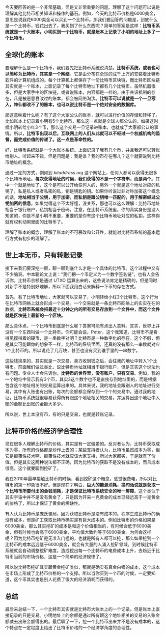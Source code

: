 今天要回答的是一个非常基础，但是又非常重要的问题。理解了这个问题可以说是理解其他比特币相关知识和操作的基石。例如，今天的比特币价格是6000美金，意思是说我花6000美金可以买到一个比特币。那我们要回答的问题是，到底什么是一个比特币，钱花出去了，我买到了什么东西呢？简单的答案是这样：**比特币系统就是一个大账本，小明买到一个比特币，就是账本上记录了小明的地址上多了一个比特币。**

## 全球化的账本

要理解什么是一个比特币，我们要先把比特币系统说清楚。**比特币系统，或者也可以简称为比特币，其实是一个网络**。它是由分布在全球的成千上万的安装着比特币软件的计算机组成的。每个计算机上都保存了一份比特币区块链，而比特币区块链其实就是一个账本，上面记录了每个比特币地址下都有几个比特币。虽然机器很多，但是大家手中的区块链，或者说账本，内容都是一样的，由于共识机制的存在，凡是被恶意篡改过的账本，都会被网络淘汰。**比特币可以说就是一个一旦写入，神仙都改不了的账本，也可以说比特币是一个绝对安全的数据库。**

那这意味着什么呢？有了这个大家公认的账本，就可以进行价值的存储和转移了。比如账本上记录着小明有5个比特币，那么这一点就是全球人都公认的，如果这时候小明转给小红3个币，那么这个交易一旦记录进账本，也就成了大家都公认的事情。所以，**比特币出现以后，互联网上的人们从此就可以不经过一个权威机构的监督，而完成价值的传递了。这一点是革命性的。**

好，比特币系统就是一个大账本系统。上面记录了我有几个币，并且我还可以转账给别人。听起来不错，但是问题是：我是谁？我的币存在哪儿？这个就要说到比特币地址的概念。

通过一定的方式，例如到 *bitaddress.org* 这个网站上，任何人都可以获得无限多个比特币地址。**每次获得地址的时候，我们获得的不是一个字符串，而是两个**。其中一个就是地址了，这个是可以公开给任何人的，另外一个就是这个地址对应的私钥了，私是私人或者私密的私，钥是钥匙的钥。如果你听说过非对称加密这个概念的话，**地址相当于公钥，用于加密，而私钥是跟公钥唯一匹配的，用于解密经过公钥加密的信息**。如果觉得这个不太好懂，没关系，那也可以这么理解：比特币地址相当于银行账户，私钥相当于密码。注意，在比特币系统里，你的真实身份是没人知道的，你是不是小明不重要，重要的是你有这个比特币地址对应的私钥，这样你就有权利动用里面的比特币了。

理解了账本的概念，理解了账本的不可篡改和公开性，就能对比特币系统的基本运行方式有初步的理解了。

## 世上本无币，只有转账记录

接下来我们要深挖一层，聊一聊到底什么才是一个具体的比特币。这个过程中又有不少脑洞。中本聪论文上说：“我们把一个币定义为一个数字签名链”，也有人会告诉你，比特币余额是通过 UTXO 运算出来的，这些说法肯定是精确的，但是同时对新手不是特别好理解，所以下面我用白话来解释一下币的存在方式。

首先，有了比特币地址，大家就可以交易了。小明转给小红3个比特币，这个行为在比特币网络上就会形成一个交易。一个交易就是一条比特币网络上的实实在在的数据，**比特币系统会把最近十分钟之内的所有交易存放到一个文件中，而这个文件就是区块链上最新的一个区块。**

那么具体点，一个比特币到底是什么呢？答案可能有点出人意料。其实，世界上并没有一个东西叫做一个比特币。你可能会说，Peter，这个我知道，比特币不是看得见摸得着的硬币，是一串数字对吧？比特币是一种数字化的存在，这个不假，但是其实可能跟你的想象不一样，比特币的系统里面，还真的没有那么一串数就对应1个比特币的。所以说花了几万块，甚至也没有买到谁手里的一串数字。

这些钱换来的，其实就是一次交易。卖方收到钱之后，会往我的地址中转入1个比特币。前面我们做过类比，说比特币地址就相当于银行账户，但是其实这个说法也有问题。专业人士会告诉你，**比特币的世界里，没有账户，只有交易**。例如，我的一个地址中显示我有3个币，其实3这个数字也不是直接存到地址里的，而是根据包含这个地址相关的交易运算出来的。具体来说，我的地址会跟别人的地址进行交易，其中有入账也有出账，每次的金额都会保存到一个个的交易中。通过我的地址，比特币系统就很容易获得所有跟这个地址相关的交易，并运算出这个地址中入账的金额比出账的金额大多少。

所以说，世上本没有币，有的只是交易，也就是转账记录。

## 比特币价格的经济学合理性

现在很多人理解比特币的价格，其实是有一定偏差的。反对者认为，比特币获取成本为零，所有的价格都是炒作上去的；某些支持者认为，比特币虽然成本为零，但它是颠覆性技术啊，颠覆性技术就应该大家支持，所以大家都买，于是就有了价值。但是其实这两种说法都不正确，因为比特币的获取不是没有成本的，而且成本很高。这个就要聊到挖矿了。

我在2010年最早接触比特币的时候，看到挖矿这个概念，感觉很费电，所以对比特币的第一印象很不好。但是现在才明白，**巨大的能源消耗，换句话说就是获取一个比特币所要付出的金钱消耗，才是保证比特币系统安全的唯一屏障**。这个类似于其实宇宙中并不是没有黄金了，只是因为开采一克黄金的成本已经远高于一克黄金的价格了，所以才保证了黄金的稀缺性。

有人认为比特币是庞氏骗局，因为获取比特币是没有成本的。程序生成比特币的确没有成本，但是矿工获取比特币确实是有巨大成本的。例如比特币的价格如果是6000美金，那么其实挖矿的成本是和这个价值相当的，有时候会低于6000美金，但有时候也会高于6000美金，平均值大致约等于6000美金。为何会这样呢？因为比特币挖矿是无准入门槛的，也就是所有人都可以挖，那么如果挖到一个比特币的成本远远低于6000美金，就会有大量的人涌入挖矿领域，到时候比特币系统就会自动调整挖矿难度，造成挖出每一个比特币的电费成本上升，去趋近于比特币当前的市场价格，这是一个简单的经济规律了。

所以说比特币挖矿其实跟黄金挖矿类似，那就是确实有真金白银的成本，这个成本在市场上形成了比特币价格的一个支撑。所以当你买到一个币的时候，一定要知道，这个币其实也是别人花费了很大的经济消耗而获得的。

## 总结

最后来总结一下，一个比特币其实就是比特币大账本上的一个记录。但是账本上直接记录的只是交易。小明地址上的余额是通过所有跟这个地址相关的交易的入账金额减去出账金额得出的。最后聊了一下，挖一个比特币出来并不是没有成本的，这个特点在一定程度上给出了比特币价格的一个经济学角度的合理性。

